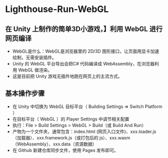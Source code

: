 # Lighthouse-Run-WebGL
## 在 Unity 上制作的简单3D小游戏，】利用 WebGL 进行网页编译
- WebGL是什么：WebGL是浏览器里的 2D/3D 图形接口，让页面用显卡加速绘制，无需安装插件。
- Unity 的 WebGL 平台导出会把C# 代码编译成 WebAssembly，在浏览器利用 WebGL 做渲染。
- 这是目前把 Unity 游戏无插件地跑在网页上的主流方式。
## 基本操作步骤
- 在 Unity 中切换为 WebGL 目标平台（ Building Settings => Switch Platform ）
- 在目标平台（ WebGL ）的 Player Settings 中调节相关配置
- 执行：File > Build Settings > WebGL > Build（或 Build And Run）
- 产物为一个文件夹，通常包含：index.html (网页入口文件)、xxx.loader.js（加载器）、xxx.framework.js（或打包后的 js）、xxx.wasm（WebAssembly）、xxx.data（资源数据）
- 在 Github 新建仓库同步文件，使用 Pages 发布即可。

